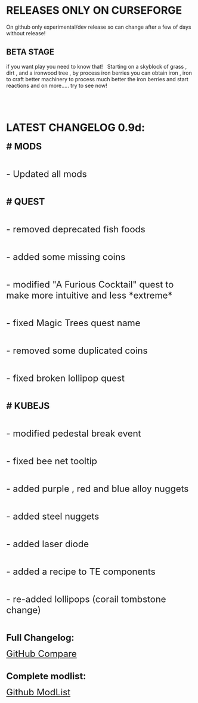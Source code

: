 # RELEASES ONLY ON CURSEFORGE
On github only experimental/dev release so can change after a few of days without release!

## BETA STAGE 
if you want play you need to know that!
 
Starting on a skyblock of grass , dirt , and a ironwood tree , by process iron berries you can obtain iron , iron to craft better machinery to process much better the iron berries and start reactions and on more..... try to see now!

<br/>
<br/>

# LATEST CHANGELOG 0.9d:

<p><span style="font-size: 24px;"><strong># MODS</strong></span></p>
<p>&nbsp;</p>
<p><span style="font-size: 24px;">- Updated all mods</span></p>
<p>&nbsp;</p>
<p><span style="font-size: 24px;"><strong># QUEST</strong></span></p>
<p>&nbsp;</p>
<p><span style="font-size: 24px;">- removed deprecated fish foods</span></p>
<p>&nbsp;</p>
<p><span style="font-size: 24px;">- added some missing coins</span></p>
<p>&nbsp;</p>
<p><span style="font-size: 24px;">- modified "A Furious Cocktail" quest to make more intuitive and less *extreme*</span></p>
<p>&nbsp;</p>
<p><span style="font-size: 24px;">- fixed Magic Trees quest name</span></p>
<p>&nbsp;</p>
<p><span style="font-size: 24px;">- removed some duplicated coins</span></p>
<p>&nbsp;</p>
<p><span style="font-size: 24px;">- fixed broken lollipop quest</span></p>
<p>&nbsp;</p>
<p><span style="font-size: 24px;"><strong># KUBEJS</strong></span></p>
<p>&nbsp;</p>
<p><span style="font-size: 24px;">- modified pedestal break event</span></p>
<p>&nbsp;</p>
<p><span style="font-size: 24px;">- fixed bee net tooltip</span></p>
<p>&nbsp;</p>
<p><span style="font-size: 24px;">- added purple , red and blue alloy nuggets</span></p>
<p>&nbsp;</p>
<p><span style="font-size: 24px;">- added steel nuggets</span></p>
<p>&nbsp;</p>
<p><span style="font-size: 24px;">- added laser diode</span></p>
<p>&nbsp;</p>
<p><span style="font-size: 24px;">- added a recipe to TE components</span></p>
<p>&nbsp;</p>
<p><span style="font-size: 24px;">- re-added lollipops (corail tombstone change)</span></p>
<p>&nbsp;</p>
<p><span style="font-size: 24px;"><strong>Full Changelog:</strong></span></p>
<p><span style="font-size: 24px;"><a href="https://github.com/DevDyna/IronBerry/commits/main/?since=2024-11-15&amp;until=2024-11-19">GitHub Compare</a></span><br /><br /></p>
<p><span style="font-size: 24px;"><strong>Complete modlist:</strong></span></p>
<p><span style="font-size: 24px;"><a href="https://github.com/DevDyna/IronBerry/commits/main/.curselist.txt">Github ModList</a></span><br /><br /></p>
